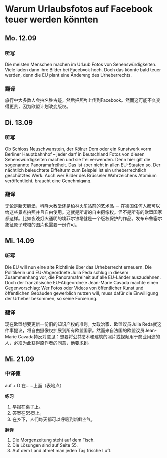 Warum Urlaubsfotos auf Facebook teuer werden könnten
==========

## Mo. 12.09

### 听写

Die meisten Menschen machen im Urlaub Fotos von Sehenswürdigkeiten. Viele laden dann ihre Bilder bei Facebook hoch. Doch das könnte bald teuer werden, denn die EU plant eine Änderung des Urheberrechts.

### 翻译

旅行中大多数人会拍名胜古迹，然后把照片上传到Facebook。然而这可能不久变得更贵，因为欧盟计划改变版权。

## Di. 13.09

### 听写

Ob Schloss Neuschwanstein, der Kölner Dom oder ein Kunstwerk vorm Berliner Hauptbahnhof – jeder darf in Deutschland Fotos von diesen Sehenswürdigkeiten machen und sie frei verwenden. Denn hier gilt die sogenannte Panoramafreiheit. Das ist aber nicht in allen EU-Staaten so. Der nächtlich beleuchtete Eiffelturm zum Beispiel ist ein urheberrechtlich geschütztes Werk. Auch wer Bilder des Brüsseler Wahrzeichens Atomium veröffentlicht, braucht eine Genehmigung.

### 翻译

无论是新天鹅堡，科隆大教堂还是柏林火车站前的艺术品 － 在德国任何人都可以给这些景点拍照并且自由使用。这就是所谓的自由摄像权。但不是所有的欧盟国家都这样。比如夜晚灯火通明的埃菲尔铁塔就是一个版权保护的作品。发布布鲁塞尔象征原子球塔的图片也需要一份许可。

## Mi. 14.09

### 听写

Die EU will nun eine alte Richtlinie über das Urheberrecht erneuern. Die Politikerin und EU-Abgeordnete Julia Reda schlug in diesem Zusammenhang vor, die Panoramafreiheit auf alle EU-Länder auszudehnen. Doch der französische EU-Abgeordnete Jean-Marie Cavada machte einen Gegenvorschlag: Wer Fotos oder Videos von öffentlicher Kunst und öffentlichen Gebäuden gewerblich nutzen will, muss dafür die Einwilligung der Urheber bekommen, so seine Forderung.

### 翻译

现在欧盟想要更新一份旧的知识产权的准则。女政治家、欧盟议员Julia Reda就这件事提议，将自由摄像权扩展到所有欧盟国家。然而来自法国的欧盟议员Jean-Marie Cavada持反对意见：想要将公共艺术和建筑的照片或视频用于商业用途的人，必须为此获得原作者的同意，他要求到。

## Mi. 21.09

### 中译徳

auf + D 在……上面（表地点）

**练习**

1. 早报在桌子上。
2. 答案在55页上。
3. 在乡下，人们每天都可以呼吸到新鲜空气。

**翻译**

1. Die Morgenzeitung steht auf dem Tisch.
2. Die Lösungen sind auf Seite 55.
3. Auf dem Land atmet man jeden Tag frische Luft.
